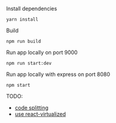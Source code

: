 
Install dependencies
```
yarn install
```

Build
```
npm run build
```

Run app locally on port 9000
```
npm run start:dev
```

Run app locally with express on port 8080
```
npm start
```

TODO:
* [code splitting](https://medium.com/@luigiplr/react-redux-react-router-4-code-splitting-w-rxjs-webpack-32eabedf0e9)
* [use react-virtualized](https://blog.logrocket.com/rendering-large-lists-with-react-virtualized-82741907a6b3)
